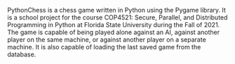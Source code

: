 PythonChess is a chess game written in Python using the Pygame library. It is a school project for the course COP4521: Secure, Parallel, and Distributed Programming in Python at Florida State University during the Fall of 2021. The game is capable of being played alone against an AI, against another player on the same machine, or against another player on a separate machine. It is also capable of loading the last saved game from the database.
